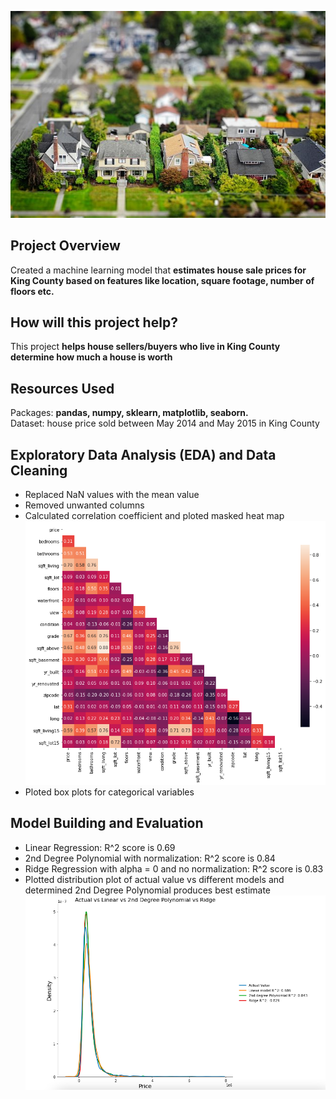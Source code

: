 ![DSSP](https://github.com/M-Theresa/kc_house_price_predict/blob/21ce27d888fe8486fe360f499381e10a881869a0/housing.jpeg)
## Project Overview
Created a machine learning model that **estimates house sale prices for King County based on features like location, square footage, number of floors etc.**<br/>

## How will this project help?
This project **helps house sellers/buyers who live in King County determine how much a house is worth**

## Resources Used
Packages: **pandas, numpy, sklearn, matplotlib, seaborn.**<br/>
Dataset: house price sold between May 2014 and May 2015 in King County

## Exploratory Data Analysis (EDA) and Data Cleaning
* Replaced NaN values with the mean value
* Removed unwanted columns
* Calculated correlation coefficient and ploted masked heat map
![heatmap](https://github.com/M-Theresa/kc_house_price_predict/blob/76832c6e84e5db8ea7b949314c736b186f4eea0e/correlation_heat_map_2.png)
* Ploted box plots for categorical variables

## Model Building and Evaluation
* Linear Regression: R^2 score is 0.69
* 2nd Degree Polynomial with normalization: R^2 score is 0.84
* Ridge Regression with alpha = 0 and no normalization: R^2 score is 0.83
* Plotted distribution plot of actual value vs different models and determined 2nd Degree Polynomial produces best estimate
![distribution Plot](https://github.com/M-Theresa/kc_house_price_predict/blob/76832c6e84e5db8ea7b949314c736b186f4eea0e/distribution_plot.png)
